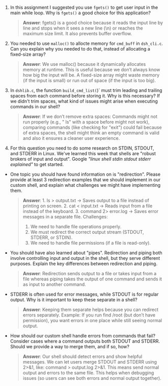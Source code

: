 1. In this assignment I suggested you use `fgets()` to get user input in the main while loop. Why is `fgets()` a good choice for this application?

    > **Answer**:  fgets() is a good choice because it reads the input line by line and stops when it sees a new line (\n) or reaches the maximum size limit. It also prevents buffer overflow.

2. You needed to use `malloc()` to allocte memory for `cmd_buff` in `dsh_cli.c`. Can you explain why you needed to do that, instead of allocating a fixed-size array?

    > **Answer**:  We use malloc() because it dynamically allocates memory at runtime. This is useful because we don’t always know how big the input will be. A fixed-size array might waste memory (if the input is small) or run out of space (if the input is too big).


3. In `dshlib.c`, the function `build_cmd_list(`)` must trim leading and trailing spaces from each command before storing it. Why is this necessary? If we didn't trim spaces, what kind of issues might arise when executing commands in our shell?

    > **Answer**:  If we don’t remove extra spaces: Commands might not run properly (e.g., " ls" with a space before might not work), comparing commands (like checking for "exit") could fail because of extra spaces, the shell might think an empty command is valid and also it ensures a cleaner user experience.

4. For this question you need to do some research on STDIN, STDOUT, and STDERR in Linux. We've learned this week that shells are "robust brokers of input and output". Google _"linux shell stdin stdout stderr explained"_ to get started.

- One topic you should have found information on is "redirection". Please provide at least 3 redirection examples that we should implement in our custom shell, and explain what challenges we might have implementing them.

    > **Answer**: 1. ls > output.txt → Saves output to a file instead of printing on screen.
    > 2. cat < input.txt → Reads input from a file instead of the keyboard.
    > 3. command 2> error.log → Saves error messages in a separate file.
    > Challenges:
    > 1. We need to handle file operations properly.
    > 2. We must redirect the correct output stream (STDOUT, STDERR, or STDIN).
    > 3. We need to handle file permissions (if a file is read-only).


- You should have also learned about "pipes". Redirection and piping both involve controlling input and output in the shell, but they serve different purposes. Explain the key differences between redirection and piping.

    > **Answer**: Redirection sends output to a file or takes input from a file whereas piping takes the output of one command and sends it as input to another command.

- STDERR is often used for error messages, while STDOUT is for regular output. Why is it important to keep these separate in a shell?

    > **Answer**:  Keeping them separate helps because you can redirect errors separately. Example: If you run find /root (but don’t have permission), you want errors in one place while still seeing normal output.

- How should our custom shell handle errors from commands that fail? Consider cases where a command outputs both STDOUT and STDERR. Should we provide a way to merge them, and if so, how?

    > **Answer**:  Our shell should detect errors and show helpful messages. We can let users merge STDOUT and STDERR using 2>&1, like: command > output.log 2>&1. This means send normal output and errors to the same file. This helps when debugging issues (so users can see both errors and normal output together).
